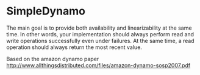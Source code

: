 # SimpleDynamo

The main goal is to provide both availability and linearizability at the same time. In other words, your implementation should always perform read and write operations successfully even under failures. At the same time, a read operation should always return the most recent value. 

Based on the amazon dynamo paper 
http://www.allthingsdistributed.com/files/amazon-dynamo-sosp2007.pdf
